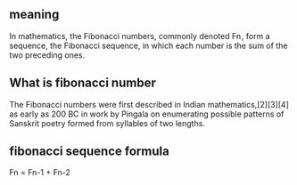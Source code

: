 ## meaning
In mathematics, the Fibonacci numbers, commonly denoted Fn , form a sequence, the Fibonacci sequence, in which each number is the sum of the two preceding ones.

## What is fibonacci number
The Fibonacci numbers were first described in Indian mathematics,[2][3][4] as early as 200 BC in work by Pingala on enumerating possible patterns of Sanskrit poetry formed from syllables of two lengths.

## fibonacci sequence formula
 Fn = Fn-1 + Fn-2

